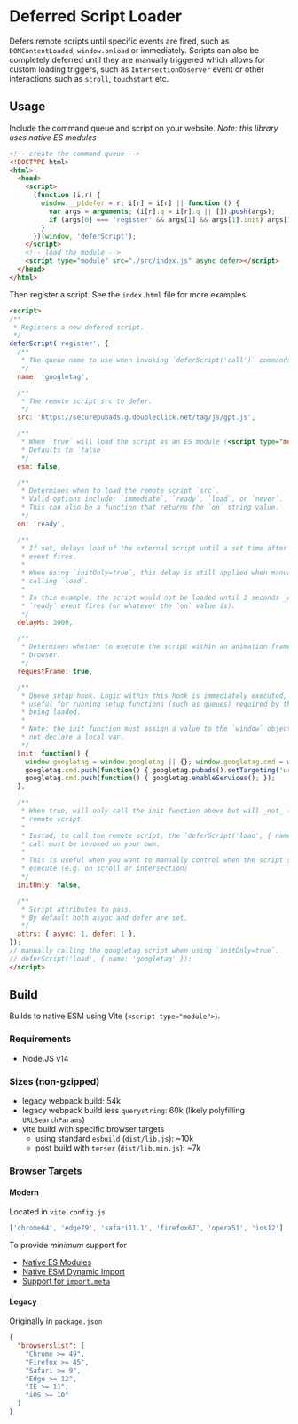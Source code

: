 # Deferred Script Loader
Defers remote scripts until specific events are fired, such as `DOMContentLoaded`, `window.onload` or immediately. Scripts can also be completely deferred until they are manually triggered which allows for custom loading triggers, such as `IntersectionObserver` event or other interactions such as `scroll`, `touchstart` etc.

## Usage
Include the command queue and script on your website. _Note: this library uses native ES modules_

```html
<!-- create the command queue -->
<!DOCTYPE html>
<html>
  <head>
    <script>
      (function (i,r) {
        window.__p1defer = r; i[r] = i[r] || function () {
          var args = arguments; (i[r].q = i[r].q || []).push(args);
          if (args[0] === 'register' && args[1] && args[1].init) args[1].init();
        }
      })(window, 'deferScript');
    </script>
    <!-- load the module -->
    <script type="module" src="./src/index.js" async defer></script>
  </head>
</html>
```

Then register a script. See the `index.html` file for more examples.
```html
<script>
/**
 * Registers a new defered script.
 */
deferScript('register', {
  /**
   * The queue name to use when invoking `deferScript('call')` commands.
   */
  name: 'googletag',

  /**
   * The remote script src to defer.
   */
  src: 'https://securepubads.g.doubleclick.net/tag/js/gpt.js',

  /**
   * When `true` will load the script as an ES module (<script type="module">).
   * Defaults to `false`
   */
  esm: false,

  /**
   * Determines when to load the remote script `src`.
   * Valid options include: `immediate`, `ready`, `load`, or `never`.
   * This can also be a function that returns the `on` string value.
   */
  on: 'ready',

  /**
   * If set, delays load of the external script until a set time after the `on`
   * event fires.
   *
   * When using `initOnly=true`, this delay is still applied when manually
   * calling `load`.
   *
   * In this example, the script would not be loaded until 3 seconds _after_ the
   * `ready` event fires (or whatever the `on` value is).
   */
  delayMs: 3000,

  /**
   * Determines whether to execute the script within an animation frame in the
   * browser.
   */
  requestFrame: true,

  /**
   * Queue setup hook. Logic within this hook is immediately executed, and is
   * useful for running setup functions (such as queues) required by the library
   * being loaded.
   *
   * Note: the init function must assign a value to the `window` object directly,
   * not declare a local var.
   */
  init: function() {
    window.googletag = window.googletag || {}; window.googletag.cmd = window.googletag.cmd || [];
    googletag.cmd.push(function() { googletag.pubads().setTargeting('uri', '/'); });
    googletag.cmd.push(function() { googletag.enableServices(); });
  },

  /**
   * When true, will only call the init function above but will _not_ load the
   * remote script.
   *
   * Instad, to call the remote script, the `deferScript('load', { name: '' })`
   * call must be invoked on your own.
   *
   * This is useful when you want to manually control when the script should
   * execute (e.g. on scroll or intersection)
   */
  initOnly: false,

  /**
   * Script attributes to pass.
   * By default both async and defer are set.
   */
  attrs: { async: 1, defer: 1 },
});
// manually calling the googletag script when using `initOnly=true`.
// deferScript('load', { name: 'googletag' });
</script>
```


## Build
Builds to native ESM using Vite (`<script type="module">`).

### Requirements
- Node.JS v14

### Sizes (non-gzipped)
- legacy webpack build: 54k
- legacy webpack build less `querystring`: 60k (likely polyfilling `URLSearchParams`)
- vite build with specific browser targets
  - using standard `esbuild` (`dist/lib.js`): ~10k
  - post build with `terser` (`dist/lib.min.js`): ~7k

### Browser Targets
#### Modern
Located in `vite.config.js`
```js
['chrome64', 'edge79', 'safari11.1', 'firefox67', 'opera51', 'ios12']
```
To provide _minimum_ support for
- [Native ES Modules](https://caniuse.com/es6-module)
- [Native ESM Dynamic Import](https://caniuse.com/es6-module-dynamic-import)
- [Support for `import.meta`](https://caniuse.com/mdn-javascript_operators_import_meta)

#### Legacy
Originally in `package.json`
```json
{
  "browserslist": [
    "Chrome >= 49",
    "Firefox >= 45",
    "Safari >= 9",
    "Edge >= 12",
    "IE >= 11",
    "iOS >= 10"
  ]
}
```
